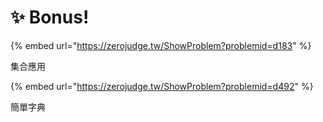 # ✨ Bonus!

{% embed url="https://zerojudge.tw/ShowProblem?problemid=d183" %}

集合應用

{% embed url="https://zerojudge.tw/ShowProblem?problemid=d492" %}

簡單字典

